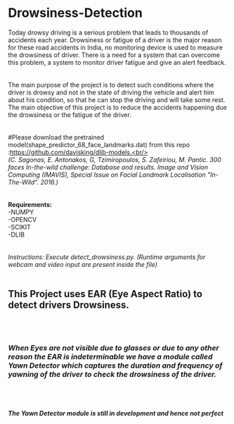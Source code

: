 # Drowsiness-Detection
Today drowsy driving is a serious problem that leads to thousands of accidents each year. Drowsiness or fatigue of a driver is the major reason for these road accidents in India, no monitoring device is used to measure the drowsiness of driver. There is a need for a system that can overcome this problem, a system to monitor driver fatigue and give an alert feedback.<br/>
<br/>
<br/>
The main purpose of the project is to detect such conditions where the driver is drowsy and not in the state of driving the vehicle and alert him about his condition, so that he can stop the driving and will take some rest. The main objective of this project is to reduce the accidents happening due the drowsiness or the fatigue of the driver.
<br/>
<br/>
<br/>
#Please download the pretrained model(shape_predictor_68_face_landmarks.dat) from this repo :https://github.com/davisking/dlib-models.<br/>
<br/>
<i>(C. Sagonas, E. Antonakos, G, Tzimiropoulos, S. Zafeiriou, M. Pantic. 
300 faces In-the-wild challenge: Database and results. 
Image and Vision Computing (IMAVIS), Special Issue on Facial Landmark Localisation "In-The-Wild". 2016.)</i>
<br/>
<br/>
<br/>
<b>Requirements:</b><br/>
-NUMPY<br/>
-OPENCV<br/>
-SCIKIT<br/>
-DLIB<br/>
<br/>
<br/>
<i>Instructions: Execute detect_drowsiness.py. (Runtime arguments for webcam and video input are present inside the file)</i>
<br/>
<br/>
<h2> This Project uses EAR (Eye Aspect Ratio) to detect drivers Drowsiness. </h2>
<br/>
<br/>
<h3><b><i>When Eyes are not visible due to glasses or due to any other reason the EAR is indeterminable we have a module called Yawn Detector which captures the duration and frequency of yawning of the driver to check the drowsiness of the driver.</i></b></h3>
<br/>
<br/>
<h4><i>The Yawn Detector module is still in development and hence not perfect</i></h4>

